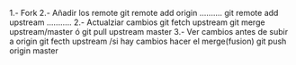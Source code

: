 1.- Fork
2.- Añadir los remote
	git remote add origin ..........
	git remote add upstream ...........
2.- Actualziar cambios
	git fetch upstream
	git merge upstream/master
	ó
	git pull upstream master
3.- Ver cambios antes de subir a origin
	git fecth upstream
	/si hay cambios hacer el merge(fusion)
	git push origin master

